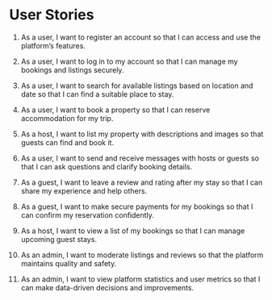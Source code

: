 # User Stories

1. As a user, I want to register an account so that I can access and use the platform’s features.

2. As a user, I want to log in to my account so that I can manage my bookings and listings securely.

3. As a user, I want to search for available listings based on location and date so that I can find a suitable place to stay.

4. As a user, I want to book a property so that I can reserve accommodation for my trip.

5. As a host, I want to list my property with descriptions and images so that guests can find and book it.

6. As a user, I want to send and receive messages with hosts or guests so that I can ask questions and clarify booking details.

7. As a guest, I want to leave a review and rating after my stay so that I can share my experience and help others.

8. As a guest, I want to make secure payments for my bookings so that I can confirm my reservation confidently.

9. As a host, I want to view a list of my bookings so that I can manage upcoming guest stays.

10. As an admin, I want to moderate listings and reviews so that the platform maintains quality and safety.

11. As an admin, I want to view platform statistics and user metrics so that I can make data-driven decisions and improvements.